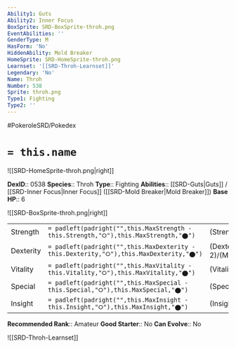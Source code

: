 ```yaml
---
Ability1: Guts
Ability2: Inner Focus
BoxSprite: SRD-BoxSprite-throh.png
EventAbilities: ''
GenderType: M
HasForm: 'No'
HiddenAbility: Mold Breaker
HomeSprite: SRD-HomeSprite-throh.png
Learnset: '[[SRD-Throh-Learnset]]'
Legendary: 'No'
Name: Throh
Number: 538
Sprite: throh.png
Type1: Fighting
Type2: ''
---
```


#PokeroleSRD/Pokedex

# `= this.name`

![[SRD-HomeSprite-throh.png|right]]

**DexID**:: 0538
**Species**:: Throh
**Type**:: Fighting
**Abilities**:: [[SRD-Guts|Guts]] / [[SRD-Inner Focus|Inner Focus]] ([[SRD-Mold Breaker|Mold Breaker]])
**Base HP**:: 6

![[SRD-BoxSprite-throh.png|right]]

|           |                                                                                        |                                          |
| --------- | -------------------------------------------------------------------------------------- | ---------------------------------------- |
| Strength  | `= padleft(padright("",this.MaxStrength - this.Strength,"⭘"),this.MaxStrength,"⬤")`    | (Strength::3)/(MaxStrength::7)   |
| Dexterity | `= padleft(padright("",this.MaxDexterity - this.Dexterity,"⭘"),this.MaxDexterity,"⬤")` | (Dexterity:: 2)/(MaxDexterity::4) |
| Vitality  | `= padleft(padright("",this.MaxVitality - this.Vitality,"⭘"),this.MaxVitality,"⬤")`    | (Vitality::2)/(MaxVitality::5)   |
| Special   | `= padleft(padright("",this.MaxSpecial - this.Special,"⭘"),this.MaxSpecial,"⬤")`       | (Special::1)/(MaxSpecial::3)     |
| Insight   | `= padleft(padright("",this.MaxInsight - this.Insight,"⭘"),this.MaxInsight,"⬤")`       | (Insight::2)/(MaxInsight::5)     |

**Recommended Rank**:: Amateur
**Good Starter**:: No
**Can Evolve**:: No

![[SRD-Throh-Learnset]]